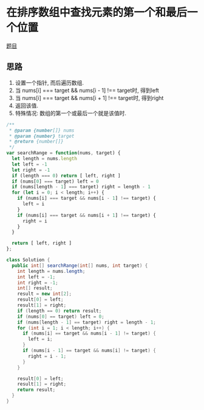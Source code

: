 # 在排序数组中查找元素的第一个和最后一个位置

[题目](https://leetcode-cn.com/problems/find-first-and-last-position-of-element-in-sorted-array/)

## 思路

1. 设置一个指针, 而后遍历数组.
2. 当 nums[i] === target && nums[i - 1] !== target时, 得到left
3. 当 nums[i] === target && nums[i + 1] !== target时, 得到right
4. 返回该值.
5. 特殊情况: 数组的第一个或最后一个就是该值时.

```javascript
/**
 * @param {number[]} nums
 * @param {number} target
 * @return {number[]}
 */
var searchRange = function(nums, target) {
  let length = nums.length
  let left = -1
  let right = -1
  if (length === 0) return [ left, right ]
  if (nums[0] === target) left = 0
  if (nums[length - 1] === target) right = length - 1
  for (let i = 0; i < length; i++) {
    if (nums[i] === target && nums[i - 1] !== target) {
      left = i
    }
    if (nums[i] === target && nums[i + 1] !== target) {
      right = i
    }
  }

  return [ left, right ]
};
```

```java
class Solution {
  public int[] searchRange(int[] nums, int target) {
    int length = nums.length;
    int left = -1;
    int right = -1;
    int[] result;
    result = new int[2];
    result[0] = left;
    result[1] = right;
    if (length == 0) return result;
    if (nums[0] == target) left = 0;
    if (nums[length - 1] == target) right = length - 1;
    for (int i = 1; i < length; i++) {
      if (nums[i] == target && nums[i - 1] != target) {
        left = i;
      }
      if (nums[i - 1] == target && nums[i] != target) {
        right = i - 1;
      }
    }

    result[0] = left;
    result[1] = right;
    return result;
  }
}
```